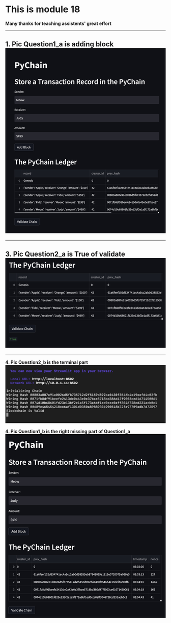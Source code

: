 # This is module 18 
**Many thanks for teaching assistents' great effort**

---
**1. Pic Question1_a is adding block**
<img src = "Q1_a.jpg" weight = 200>
---
---
**3. Pic Question2_a is True of validate**
<img src = "Q2_a.jpg" weight = 200>
---
---
**4. Pic Question2_b is the terminal part**
<img src = "Q2_b.jpg" weight = 200>

**4. Pic Question1_b is the right missing part of Question1_a**
<img src = "Q1_b.jpg" weight = 200>
